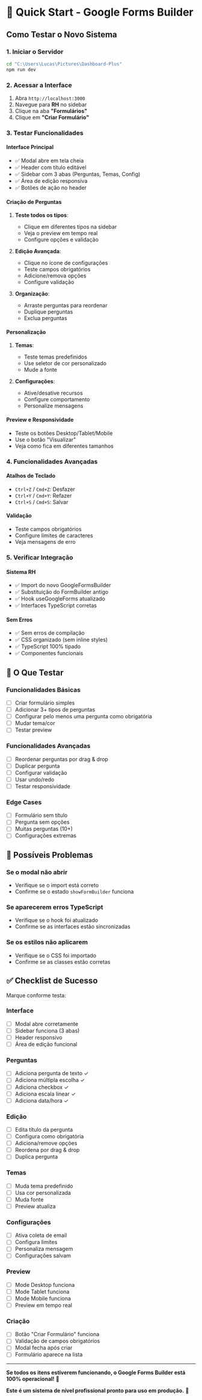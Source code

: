 # 🚀 Quick Start - Google Forms Builder

## Como Testar o Novo Sistema

### 1. **Iniciar o Servidor**
```bash
cd "C:\Users\Lucas\Pictures\Dashboard-Plus"
npm run dev
```

### 2. **Acessar a Interface**
1. Abra `http://localhost:3000`
2. Navegue para **RH** no sidebar
3. Clique na aba **"Formulários"**
4. Clique em **"Criar Formulário"**

### 3. **Testar Funcionalidades**

#### **Interface Principal**
- ✅ Modal abre em tela cheia
- ✅ Header com título editável
- ✅ Sidebar com 3 abas (Perguntas, Temas, Config)
- ✅ Área de edição responsiva
- ✅ Botões de ação no header

#### **Criação de Perguntas**
1. **Teste todos os tipos**:
   - Clique em diferentes tipos na sidebar
   - Veja o preview em tempo real
   - Configure opções e validação

2. **Edição Avançada**:
   - Clique no ícone de configurações
   - Teste campos obrigatórios
   - Adicione/remova opções
   - Configure validação

3. **Organização**:
   - Arraste perguntas para reordenar
   - Duplique perguntas
   - Exclua perguntas

#### **Personalização**
1. **Temas**:
   - Teste temas predefinidos
   - Use seletor de cor personalizado
   - Mude a fonte

2. **Configurações**:
   - Ative/desative recursos
   - Configure comportamento
   - Personalize mensagens

#### **Preview e Responsividade**
- Teste os botões Desktop/Tablet/Mobile
- Use o botão "Visualizar"
- Veja como fica em diferentes tamanhos

### 4. **Funcionalidades Avançadas**

#### **Atalhos de Teclado**
- `Ctrl+Z` / `Cmd+Z`: Desfazer
- `Ctrl+Y` / `Cmd+Y`: Refazer
- `Ctrl+S` / `Cmd+S`: Salvar

#### **Validação**
- Teste campos obrigatórios
- Configure limites de caracteres
- Veja mensagens de erro

### 5. **Verificar Integração**

#### **Sistema RH**
- ✅ Import do novo GoogleFormsBuilder
- ✅ Substituição do FormBuilder antigo
- ✅ Hook useGoogleForms atualizado
- ✅ Interfaces TypeScript corretas

#### **Sem Erros**
- ✅ Sem erros de compilação
- ✅ CSS organizado (sem inline styles)
- ✅ TypeScript 100% tipado
- ✅ Componentes funcionais

## 🎯 O Que Testar

### **Funcionalidades Básicas**
- [ ] Criar formulário simples
- [ ] Adicionar 3+ tipos de perguntas
- [ ] Configurar pelo menos uma pergunta como obrigatória
- [ ] Mudar tema/cor
- [ ] Testar preview

### **Funcionalidades Avançadas**
- [ ] Reordenar perguntas por drag & drop
- [ ] Duplicar pergunta
- [ ] Configurar validação
- [ ] Usar undo/redo
- [ ] Testar responsividade

### **Edge Cases**
- [ ] Formulário sem título
- [ ] Pergunta sem opções
- [ ] Muitas perguntas (10+)
- [ ] Configurações extremas

## 🐛 Possíveis Problemas

### **Se o modal não abrir**
- Verifique se o import está correto
- Confirme se o estado `showFormBuilder` funciona

### **Se aparecerem erros TypeScript**
- Verifique se o hook foi atualizado
- Confirme se as interfaces estão sincronizadas

### **Se os estilos não aplicarem**
- Verifique se o CSS foi importado
- Confirme se as classes estão corretas

## ✅ Checklist de Sucesso

Marque conforme testa:

### **Interface**
- [ ] Modal abre corretamente
- [ ] Sidebar funciona (3 abas)
- [ ] Header responsivo
- [ ] Área de edição funcional

### **Perguntas**
- [ ] Adiciona pergunta de texto ✓
- [ ] Adiciona múltipla escolha ✓
- [ ] Adiciona checkbox ✓
- [ ] Adiciona escala linear ✓
- [ ] Adiciona data/hora ✓

### **Edição**
- [ ] Edita título da pergunta
- [ ] Configura como obrigatória
- [ ] Adiciona/remove opções
- [ ] Reordena por drag & drop
- [ ] Duplica pergunta

### **Temas**
- [ ] Muda tema predefinido
- [ ] Usa cor personalizada
- [ ] Muda fonte
- [ ] Preview atualiza

### **Configurações**
- [ ] Ativa coleta de email
- [ ] Configura limites
- [ ] Personaliza mensagem
- [ ] Configurações salvam

### **Preview**
- [ ] Mode Desktop funciona
- [ ] Mode Tablet funciona
- [ ] Mode Mobile funciona
- [ ] Preview em tempo real

### **Criação**
- [ ] Botão "Criar Formulário" funciona
- [ ] Validação de campos obrigatórios
- [ ] Modal fecha após criar
- [ ] Formulário aparece na lista

---

**Se todos os itens estiverem funcionando, o Google Forms Builder está 100% operacional!** 🎉

**Este é um sistema de nível profissional pronto para uso em produção.** 🚀

